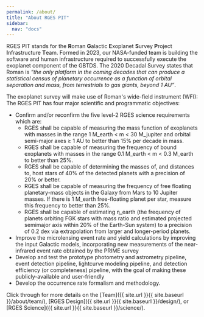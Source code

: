 ```yaml
---
permalink: /about/
title: "About RGES PIT"
sidebar:
  nav: "docs"
---
```


RGES PIT stands for the **R**oman **G**alactic **E**xoplanet **S**urvey 
**P**roject **I**nfrastructure **T**eam. Formed in 2023, our NASA-funded team is
building the software and human infrastructure required to successfully execute the exoplanet component of the
GBTDS. The 2020 Decadal Survey states that Roman is *“the only platform in the coming decades 
that can produce a statistical census of planetary occurrence as a function of orbital 
separation and mass, from terrestrials to gas giants, beyond 1 AU”*.


The exoplanet survey will make use of Roman's wide-field instrument (WFI): The RGES PIT
has four major scientific and programmatic objectives:

* Confirm and/or reconfirm the five level-2 RGES science requirements which are:
  * RGES shall be capable of measuring the mass function of exoplanets with masses 
  in the range 1 M_earth < m < 30 M_jupiter and orbital semi-major axes ≥ 1 AU to better 
  than 15% per decade in mass.
  * RGES shall be capable of measuring the frequency of bound exoplanets with masses in 
  the range 0.1 M_earth < m < 0.3 M_earth to better than 25%.
  * RGES shall be capable of determining the masses of, and distances to, host stars of 
  40% of the detected planets with a precision of 20% or better.
  * RGES shall be capable of measuring the frequency of free floating planetary-mass objects 
  in the Galaxy from Mars to 10 Jupiter masses. If there is 1 M_earth free-floating planet per star, 
  measure this frequency to better than 25%.
  * RGES shall be capable of estimating η_earth (the frequency of planets orbiting FGK stars with mass 
  ratio and estimated projected semimajor axis within 20% of the Earth-Sun system) to a precision 
  of 0.2 dex via extrapolation from larger and longer-period planets.
* Improve the microlensing event rate and yield calculations by improving the input Galactic models, 
incorporating new measurements of the near-infrared event rate obtained by the PRIME survey
* Develop and test the prototype photometry and astrometry pipeline, event detection pipeline, 
lightcurve modeling pipeline, and detection efficiency (or completeness) pipeline, with the goal of 
making these publicly-available and user-friendly
* Develop the occurrence rate formalism and methodology.

Click through for more details on the [Team]({{ site.url }}{{
site.baseurl }}/about/team/), [RGES Design]({{ site.url }}{{
site.baseurl }}/design/), or [RGES Science]({{ site.url }}{{
site.baseurl }}/science/).



